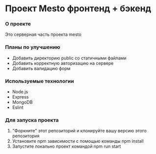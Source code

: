 # Проект Mesto фронтенд + бэкенд

### О проекте

Это серверная часть проекта mesto

### Планы по улучшению

- Добавить директорию public со статичными файлами
- Добавить корректную авторизацию на сервере
- Добавить валидацию форм

### Используемые технологии

- Node.js
- Express
- MongoDB
- Eslint

### Для запуска проекта

1. "Форкните" этот репозиторий и клонируйте вашу версию этого репозитория
2. Установите npm зависимости с помощью команды npm install
3. Запустите локально проект командой npm run start
